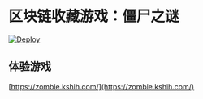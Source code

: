 # 区块链收藏游戏：僵尸之谜

[![Deploy](https://github.com/nkypy/sui-zombie/actions/workflows/deploy.yaml/badge.svg)](https://github.com/nkypy/sui-zombie/actions/workflows/deploy.yaml)

## 体验游戏
[https://zombie.kshih.com/](https://zombie.kshih.com/)

